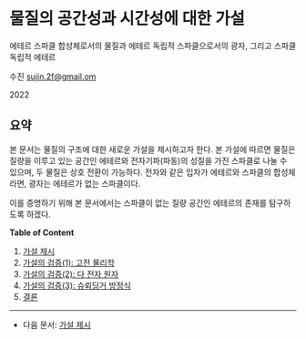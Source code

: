 # 물질의 공간성과 시간성에 대한 가설
에테르 스파클 합성체로서의 물질과 에테르 독립적 스파클으로서의 광자, 그리고 스파클 독립적 에테르

수진 sujin.2f@gmail.om

2022

## 요약

본 문서는 물질의 구조에 대한 새로운 가설을 제시하고자 한다. 본 가설에 따르면 물질은 질량을 이루고 있는 공간인 에테르와 전자기파(파동)의 성질을 가진 스파클로 나눌 수 있으며, 두 물질은 상호 전환이 가능하다. 전자와 같은 입자가 에테르와 스파클의 합성체라면, 광자는 에테르가 없는 스파클이다.

이를 증명하기 위해 본 문서에서는 스파클이 없는 질량 공간인 에테르의 존재를 탐구하도록 하겠다.

**Table of Content**

1. [가설 제시](./hypothesis.md)
1. [가설의 검증(1): 고전 물리학](./energy.md)
1. [가설의 검증(2): 다 전자 원자](./atomic_spectra_data.md)
1. [가설의 검증(3): 슈뢰딩거 방정식](./schrodinger_equation.md)
1. [결론](./conclusion.md)

---

- 다음 문서: [가설 제시](./hypothesis.md)
